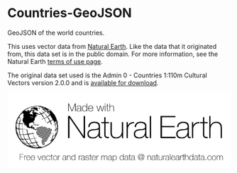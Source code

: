 # Countries-GeoJSON
GeoJSON of the world countries.

This uses vector data from [Natural Earth](http://naturalearthdata.com). Like the data that it originated from, this data set is in the public domain. For more information, see the Natural Earth [terms of use page](http://www.naturalearthdata.com/about/terms-of-use/).

The original data set used is the Admin 0 - Countries 1:110m Cultural Vectors version 2.0.0 and is [available for download](http://www.naturalearthdata.com/downloads/110m-cultural-vectors/110m-admin-0-countries/).

![logo](NEV-Logo-Black.png)
